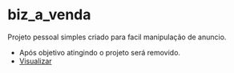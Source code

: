 # biz_a_venda
 
 Projeto pessoal simples criado para facil manipulação de anuncio. 

- Após objetivo atingindo o projeto será removido.
- [Visualizar](https://mattheuskayan.github.io/biz_a_venda/)
